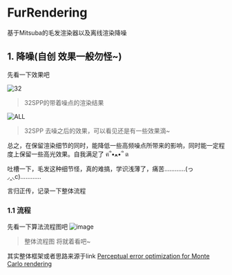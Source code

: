 # FurRendering

基于Mitsuba的毛发渲染器以及离线渲染降噪

## 1. 降噪(自创 效果一般勿怪~)

先看一下效果吧 

![32](https://github.com/luoshuifan/Fur/assets/109076683/513750c9-464c-4998-a9b2-ab05993814a5)
> 32SPP的带着噪点的渲染结果

![ALL](https://github.com/luoshuifan/Fur/assets/109076683/92f9f50c-7bce-4531-a513-a8f9d34c116b)
> 32SPP 去噪之后的效果，可以看见还是有一些效果滴~

总之，在保留渲染细节的同时，能降低一些高频噪点所带来的影响，同时能一定程度上保留一些高光效果。自我满足了 ฅ՞•ﻌ•՞ ต

吐槽一下，毛发这种细节怪，真的难搞，学识浅薄了，痛苦…………(っ◞‸◟c)…………

言归正传，记录一下整体流程
### 1.1 流程
先看一下算法流程图吧 
![image](https://github.com/luoshuifan/Fur/assets/109076683/3560f719-2485-443b-b54d-4a5b532cee30)
> 整体流程图 将就着看吧~

其实整体框架或者思路来源于link [Perceptual error optimization for Monte Carlo rendering](extension://bfdogplmndidlpjfhoijckpakkdjkkil/pdf/viewer.html?file=https%3A%2F%2Fsampling.mpi-inf.mpg.de%2Fpublications%2F2022-chizhov-perception%2F2022-chizhov-perception.pdf)

